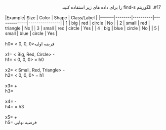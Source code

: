 <div dir="rtl">
#17. الگوریتم find-s را برای داده های زیر استفاده کنید.
<br/> 
</div>
<br/> 
|Example|  Size  |   Color  |     Shape    |    Class/Label |
|-------|--------|----------|--------------|----------------|
|  1    |  big   |   red    |    circle    |     No         |
|  2    |  small |   red    |    triangle  |     No         |
|  3    |  small |   red    |    circle    |     Yes        |
|  4    |  big   |   blue   |    circle    |     No         |
|  5    |  small |   blue   |    circle    |     Yes        |

 
<br/> 
<br/>
h0= < 0, 0, 0>فرضه اولیه
<br/>
<br/>
x1= < Big, Red, Circle> -
<br/>
h1= < 0, 0, 0> = h0
<br/>
<br/>
x2= < Small, Red, Triangle> -
<br/>
h2= < 0, 0, 0> = h1
<br/>
<br/>
x3= <Small, Red, Circle>  +
<br/>
h3= <Small, Red, Circle>
<br/>
<br/>
x4= <Big, Blue, Circle> -
<br/>
h4= <Small, Red, Circle>  = h3
<br/>
<br/>
x5= <Small, Blue, Circle> +
<br/>
h5= <Small, ?, Circle> فرضیه نهایی
<br/>

